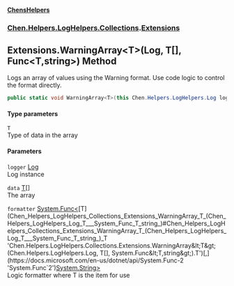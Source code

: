 
#### [ChensHelpers](index 'index')

### [Chen.Helpers.LogHelpers.Collections](Chen_Helpers_LogHelpers_Collections 'Chen.Helpers.LogHelpers.Collections').[Extensions](Chen_Helpers_LogHelpers_Collections_Extensions 'Chen.Helpers.LogHelpers.Collections.Extensions')

## Extensions.WarningArray&lt;T&gt;(Log, T[], Func&lt;T,string&gt;) Method
Logs an array of values using the Warning format. Use code logic to control the format directly.  
```csharp
public static void WarningArray<T>(this Chen.Helpers.LogHelpers.Log logger, T[] data, System.Func<T,string> formatter);
```

#### Type parameters
<a name='Chen_Helpers_LogHelpers_Collections_Extensions_WarningArray_T_(Chen_Helpers_LogHelpers_Log_T___System_Func_T_string_)_T'></a>
`T`  
Type of data in the array
  

#### Parameters
<a name='Chen_Helpers_LogHelpers_Collections_Extensions_WarningArray_T_(Chen_Helpers_LogHelpers_Log_T___System_Func_T_string_)_logger'></a>
`logger` [Log](Chen_Helpers_LogHelpers_Log 'Chen.Helpers.LogHelpers.Log')  
Log instance
  
<a name='Chen_Helpers_LogHelpers_Collections_Extensions_WarningArray_T_(Chen_Helpers_LogHelpers_Log_T___System_Func_T_string_)_data'></a>
`data` [T](Chen_Helpers_LogHelpers_Collections_Extensions_WarningArray_T_(Chen_Helpers_LogHelpers_Log_T___System_Func_T_string_)#Chen_Helpers_LogHelpers_Collections_Extensions_WarningArray_T_(Chen_Helpers_LogHelpers_Log_T___System_Func_T_string_)_T 'Chen.Helpers.LogHelpers.Collections.Extensions.WarningArray&lt;T&gt;(Chen.Helpers.LogHelpers.Log, T[], System.Func&lt;T,string&gt;).T')[[]](https://docs.microsoft.com/en-us/dotnet/api/System.Array 'System.Array')  
The array
  
<a name='Chen_Helpers_LogHelpers_Collections_Extensions_WarningArray_T_(Chen_Helpers_LogHelpers_Log_T___System_Func_T_string_)_formatter'></a>
`formatter` [System.Func&lt;](https://docs.microsoft.com/en-us/dotnet/api/System.Func-2 'System.Func`2')[T](Chen_Helpers_LogHelpers_Collections_Extensions_WarningArray_T_(Chen_Helpers_LogHelpers_Log_T___System_Func_T_string_)#Chen_Helpers_LogHelpers_Collections_Extensions_WarningArray_T_(Chen_Helpers_LogHelpers_Log_T___System_Func_T_string_)_T 'Chen.Helpers.LogHelpers.Collections.Extensions.WarningArray&lt;T&gt;(Chen.Helpers.LogHelpers.Log, T[], System.Func&lt;T,string&gt;).T')[,](https://docs.microsoft.com/en-us/dotnet/api/System.Func-2 'System.Func`2')[System.String](https://docs.microsoft.com/en-us/dotnet/api/System.String 'System.String')[&gt;](https://docs.microsoft.com/en-us/dotnet/api/System.Func-2 'System.Func`2')  
Logic formatter where T is the item for use
  
